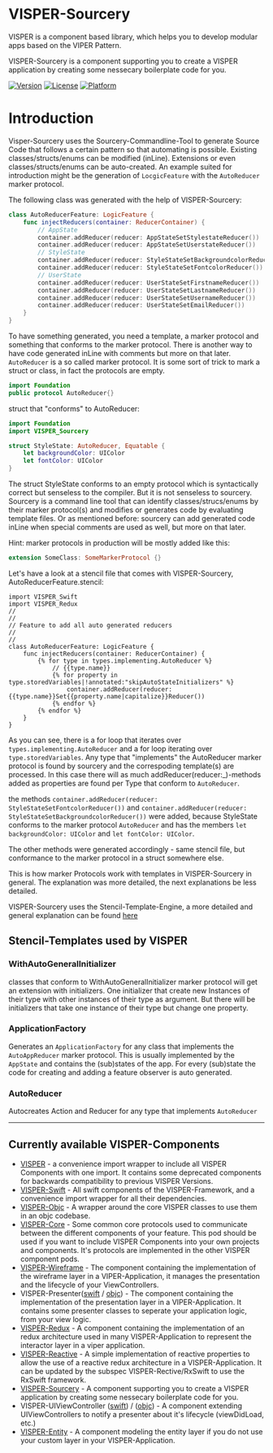 # VISPER-Sourcery

VISPER is a component based library, which helps you to develop modular apps based on the VIPER Pattern.

 VISPER-Sourcery is a component supporting you to create a VISPER application by creating some nessecary boilerplate code for you.

[![Version](https://img.shields.io/cocoapods/v/VISPER.svg?style=flat)](http://cocoapods.org/pods/VISPER)
[![License](https://img.shields.io/cocoapods/l/VISPER.svg?style=flat)](http://cocoapods.org/pods/VISPER)
[![Platform](https://img.shields.io/cocoapods/p/VISPER.svg?style=flat)](http://cocoapods.org/pods/VISPER)

# Introduction

Visper-Sourcery uses the Sourcery-Commandline-Tool to generate Source Code that follows a certain pattern so that automating is possible. Existing classes/structs/enums can be modified (inLine). Extensions or even classes/structs/enums can be auto-created. An example suited for introduction might be the generation of `LocgicFeature` with the `AutoReducer` marker protocol.

The following class was generated with the help of VISPER-Sourcery:

```swift
class AutoReducerFeature: LogicFeature {
    func injectReducers(container: ReducerContainer) {
        // AppState
        container.addReducer(reducer: AppStateSetStylestateReducer())
        container.addReducer(reducer: AppStateSetUserstateReducer())
        // StyleState
        container.addReducer(reducer: StyleStateSetBackgroundcolorReducer())
        container.addReducer(reducer: StyleStateSetFontcolorReducer())
        // UserState
        container.addReducer(reducer: UserStateSetFirstnameReducer())
        container.addReducer(reducer: UserStateSetLastnameReducer())
        container.addReducer(reducer: UserStateSetUsernameReducer())
        container.addReducer(reducer: UserStateSetEmailReducer())
    }
}
```

 To have something generated, you need a template, a marker protocol and something that conforms to the marker protocol. There is another way to have code generated inLine with comments but more on that later.
 `AutoReducer`  is a so called marker protocol. It is some sort of trick to mark a struct or class, in fact the protocols are empty.  

```swift
import Foundation
public protocol AutoReducer{}
```

struct that "conforms" to AutoReducer:   

```swift
import Foundation
import VISPER_Sourcery

struct StyleState: AutoReducer, Equatable {
    let backgroundColor: UIColor
    let fontColor: UIColor
}
```

The struct StyleState conforms to an empty protocol which is syntactically correct but senseless to the compiler. But it is not senseless to sourcery. Sourcery is a command line tool that can identify classes/strucs/enums by their marker protocol(s) and modifies or generates code by evaluating template files. Or as mentioned before: sourcery can add generated code inLine when special comments are used as well, but more on that later.

Hint: marker protocols in production will be mostly added like this:

```swift 
extension SomeClass: SomeMarkerProtocol {}
```

Let's have a look at a stencil file that comes with VISPER-Sourcery,  AutoReducerFeature.stencil:

```stencil
import VISPER_Swift
import VISPER_Redux
//
//
// Feature to add all auto generated reducers
//
//
class AutoReducerFeature: LogicFeature {
    func injectReducers(container: ReducerContainer) {
        {% for type in types.implementing.AutoReducer %}
            // {{type.name}}
            {% for property in type.storedVariables|!annotated:"skipAutoStateInitializers" %}
                container.addReducer(reducer: {{type.name}}Set{{property.name|capitalize}}Reducer())
            {% endfor %}
        {% endfor %}
    }
}
```

As you can see, there is a for loop that iterates over `types.implementing.AutoReducer` and a for loop iterating over `type.storedVariables`. Any type that "implements" the AutoReducer marker protocol is found by sourcery and the correspoding template(s) are processed. In this case there will as much addReducer(reducer:_)-methods added as properties are found per Type that conform to `AutoReducer`.

the methods  `container.addReducer(reducer: StyleStateSetFontcolorReducer())` and  `container.addReducer(reducer: StyleStateSetBackgroundcolorReducer())` were added, because StyleState conforms to the marker protocol `AutoReducer` and has the members `let backgroundColor: UIColor` and `let fontColor: UIColor`.

The other methods were generated accordingly - same stencil file, but conformance to the marker protocol in a struct somewhere else.

This is how marker Protocols work with templates in VISPER-Sourcery in general. The explanation was more detailed, the next explanations be less detailed.

VISPER-Sourcery uses the Stencil-Template-Engine, a more detailed and general explanation can be found [here](http://stencil.fuller.li/en/latest/templates.html "Stencil by Kyle Fuller")

## Stencil-Templates used by VISPER

### WithAutoGeneralInitializer

classes that conform to WithAutoGeneralInitializer marker protocol will get an extension with initializers. One initializer that create new Instances of their type with other instances of their type as argument. But there will be initializers that take one instance of their type but change one property.

### ApplicationFactory

Generates an `ApplicationFactory` for any class that implements the `AutoAppReducer` marker protocol. This is usually implemented by the `AppState` and contains the (sub)states of the app. For every (sub)state the code for creating and adding a feature observer is auto generated.

### AutoReducer

Autocreates Action and Reducer for any type that implements `AutoReducer`



---------------------------------------------------------------------------------------------------------

## Currently available VISPER-Components

* [VISPER](https://rawgit.com/barteljan/VISPER/master/docs/VISPER/index.html) - a convenience import wrapper to include all VISPER Components with one import. It contains some deprecated components for backwards compatibility to previous VISPER Versions.
* [VISPER-Swift](https://rawgit.com/barteljan/VISPER/master/docs/VISPER-Swift/index.html) - All swift components of the VISPER-Framework, and a convenience import wrapper for all their dependencies.
* [VISPER-Objc](https://rawgit.com/barteljan/VISPER/master/docs/VISPER-Objc/index.html) - A wrapper around the core VISPER classes to use them in an objc codebase.
* [VISPER-Core](https://rawgit.com/barteljan/VISPER/master/docs/VISPER-Core/index.html) - Some common core protocols used to communicate between the different components of your feature. This pod should be used if you want to include VISPER Components into your own projects and components. It's protocols are implemented in the other VISPER component pods.
* [VISPER-Wireframe](https://rawgit.com/barteljan/VISPER/master/docs/VISPER-Wireframe/index.html) - The component containing the implementation of the wireframe layer in a VIPER-Application, it manages the presentation and the lifecycle of your ViewControllers.
* VISPER-Presenter([swift](https://rawgit.com/barteljan/VISPER/master/docs/VISPER-Presenter/Swift/index.html) / [objc](https://rawgit.com/barteljan/VISPER/master/docs/VISPER-Presenter/Objc/index.html)) - The component containing the implementation of the presentation layer in a VIPER-Application. It contains some presenter classes to seperate your application logic, from your view logic. 
* [VISPER-Redux](https://rawgit.com/barteljan/VISPER/master/docs/VISPER-Redux/index.html) - A component containing the implementation of an redux architecture used in many VISPER-Application to represent the interactor layer in a viper application.
* [VISPER-Reactive](https://rawgit.com/barteljan/VISPER/master/docs/VISPER-Reactive/index.html) - A simple implementation of reactive properties to allow the use of a reactive redux architecture in a VISPER-Application. It can be updated by the subspec VISPER-Rective/RxSwift to use the RxSwift framework.
* [VISPER-Sourcery](https://rawgit.com/barteljan/VISPER/master/docs/VISPER-Sourcery/index.html) - A component supporting you to create a VISPER application by creating some nessecary boilerplate code for you.
* VISPER-UIViewController ([swift](https://rawgit.com/barteljan/VISPER/master/docs/VISPER-UIViewController/swift/index.html))  /  ([objc](https://rawgit.com/barteljan/VISPER/master/docs/VISPER-UIViewController/objc/index.html)) - A component extending UIViewControllers to notify a presenter about it's lifecycle (viewDidLoad, etc.) 
* [VISPER-Entity](https://rawgit.com/barteljan/VISPER/master/docs/VISPER-Entity/index.html) - A component modeling the entity layer if you do not use your custom layer in your VISPER-Application.
